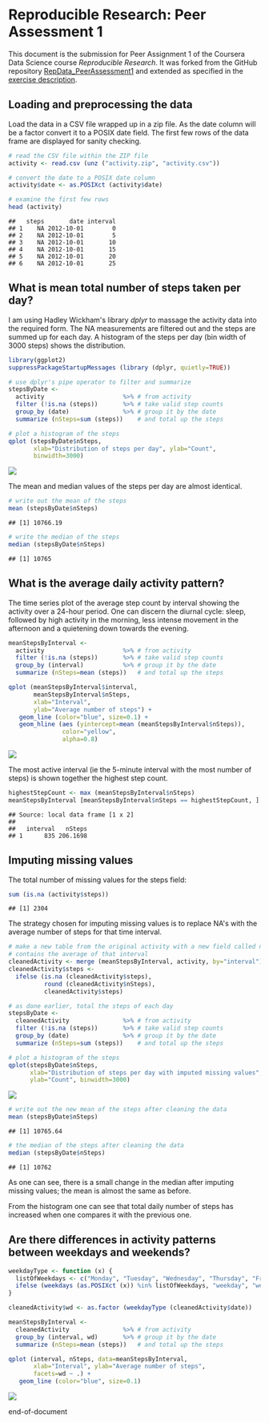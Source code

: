 # Reproducible Research: Peer Assessment 1

This document is the submission for Peer Assignment 1 of the Coursera Data Science course *Reproducible Research*. It was forked from the GitHub repository [RepData_PeerAssessment1](https://github.com/rdpeng/RepData_PeerAssessment1) and extended as specified in the [exercise description](https://class.coursera.org/repdata-011/human_grading/view/courses/973512/assessments/3/submissions). 

## Loading and preprocessing the data

Load the data in a CSV file wrapped up in a zip file. As the date column will be a factor convert it to a POSIX date field. The first few rows of the data frame are displayed for sanity checking.


```r
# read the CSV file within the ZIP file
activity <- read.csv (unz ("activity.zip", "activity.csv"))

# convert the date to a POSIX date column
activity$date <- as.POSIXct (activity$date)

# examine the first few rows
head (activity)
```

```
##   steps       date interval
## 1    NA 2012-10-01        0
## 2    NA 2012-10-01        5
## 3    NA 2012-10-01       10
## 4    NA 2012-10-01       15
## 5    NA 2012-10-01       20
## 6    NA 2012-10-01       25
```

## What is mean total number of steps taken per day?

I am using Hadley Wickham's library *dplyr* to massage the activity data into the required form. The NA measurements are filtered out and the steps are summed up for each day. A histogram of the steps per day (bin width of 3000 steps) shows the distribution.


```r
library(ggplot2)
suppressPackageStartupMessages (library (dplyr, quietly=TRUE))

# use dplyr's pipe operator to filter and summarize
stepsByDate <-
  activity                      %>% # from activity
  filter (!is.na (steps))       %>% # take valid step counts
  group_by (date)               %>% # group it by the date
  summarize (nSteps=sum (steps))    # and total up the steps

# plot a histogram of the steps
qplot (stepsByDate$nSteps,
       xlab="Distribution of steps per day", ylab="Count",
       binwidth=3000)
```

![](./PA1_template_files/figure-html/unnamed-chunk-2-1.png) 

The mean and median values of the steps per day are almost identical.


```r
# write out the mean of the steps
mean (stepsByDate$nSteps)
```

```
## [1] 10766.19
```

```r
# write the median of the steps
median (stepsByDate$nSteps)
```

```
## [1] 10765
```

## What is the average daily activity pattern?

The time series plot of the average step count by interval showing the activity over a 24-hour period. One can discern the diurnal cycle: sleep, followed by high activity in the morning, less intense movement in the afternoon and a quietening down towards the evening.


```r
meanStepsByInterval <-
  activity                      %>% # from activity
  filter (!is.na (steps))       %>% # take valid step counts
  group_by (interval)           %>% # group it by the date
  summarize (nSteps=mean (steps))   # and total up the steps

qplot (meanStepsByInterval$interval,
       meanStepsByInterval$nSteps,
       xlab="Interval",
       ylab="Average number of steps") +
   geom_line (color="blue", size=0.1) +
   geom_hline (aes (yintercept=mean (meanStepsByInterval$nSteps)),
               color="yellow",
               alpha=0.8)
```

![](./PA1_template_files/figure-html/unnamed-chunk-4-1.png) 

The most active interval (ie the 5-minute interval with the most number of steps) is shown together the highest step count.



```r
highestStepCount <- max (meanStepsByInterval$nSteps)
meanStepsByInterval [meanStepsByInterval$nSteps == highestStepCount, ]
```

```
## Source: local data frame [1 x 2]
## 
##   interval   nSteps
## 1      835 206.1698
```

## Imputing missing values

The total number of missing values for the steps field:


```r
sum (is.na (activity$steps))
```

```
## [1] 2304
```

The strategy chosen for imputing missing values is to replace NA's with the average number of steps for that time interval.


```r
# make a new table from the original activity with a new field called nSteps that
# contains the average of that interval
cleanedActivity <- merge (meanStepsByInterval, activity, by="interval")
cleanedActivity$steps <-
  ifelse (is.na (cleanedActivity$steps),
          round (cleanedActivity$nSteps),
          cleanedActivity$steps)

# as done earlier, total the steps of each day
stepsByDate <-
  cleanedActivity               %>% # from activity
  filter (!is.na (steps))       %>% # take valid step counts
  group_by (date)               %>% # group it by the date
  summarize (nSteps=sum (steps))    # and total up the steps

# plot a histogram of the steps
qplot(stepsByDate$nSteps,
      xlab="Distribution of steps per day with imputed missing values",
      ylab="Count", binwidth=3000)
```

![](./PA1_template_files/figure-html/unnamed-chunk-7-1.png) 

```r
# write out the new mean of the steps after cleaning the data
mean (stepsByDate$nSteps)
```

```
## [1] 10765.64
```

```r
# the median of the steps after cleaning the data
median (stepsByDate$nSteps)
```

```
## [1] 10762
```

As one can see, there is a small change in the median after imputing missing values; the mean is almost the same as before.

From the histogram one can see that total daily number of steps has increased when one compares it with the previous one.


## Are there differences in activity patterns between weekdays and weekends?



```r
weekdayType <- function (x) {
  listOfWeekdays <- c("Monday", "Tuesday", "Wednesday", "Thursday", "Friday")
  ifelse (weekdays (as.POSIXct (x)) %in% listOfWeekdays, "weekday", "weekend")
}

cleanedActivity$wd <- as.factor (weekdayType (cleanedActivity$date))

meanStepsByInterval <-
  cleanedActivity               %>% # from activity
  group_by (interval, wd)       %>% # group it by the date
  summarize (nSteps=mean (steps))   # and total up the steps

qplot (interval, nSteps, data=meanStepsByInterval,
       xlab="Interval", ylab="Average number of steps",
       facets=wd ~ .) +
   geom_line (color="blue", size=0.1)
```

![](./PA1_template_files/figure-html/unnamed-chunk-8-1.png) 

end-of-document
